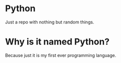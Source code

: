 # Python
Just a repo with nothing but random things.

# Why is it named Python?
Because just it is my first ever programming language.
